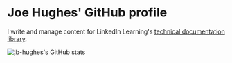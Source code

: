 # Joe Hughes' GitHub profile

I write and manage content for LinkedIn Learning's [technical documentation library](https://docs.microsoft.com/linkedin/learning/).

<img align="left" alt="jb-hughes's GitHub stats" src="https://github-readme-stats-1-rosy-nine.vercel.app/api?username=jb-hughes&show_icons=true&theme=radical" />


<!---
jb-hughes/jb-hughes is a ✨ special ✨ repository because its `README.md` (this file) appears on your GitHub profile.
You can click the Preview link to take a look at your changes.
--->
